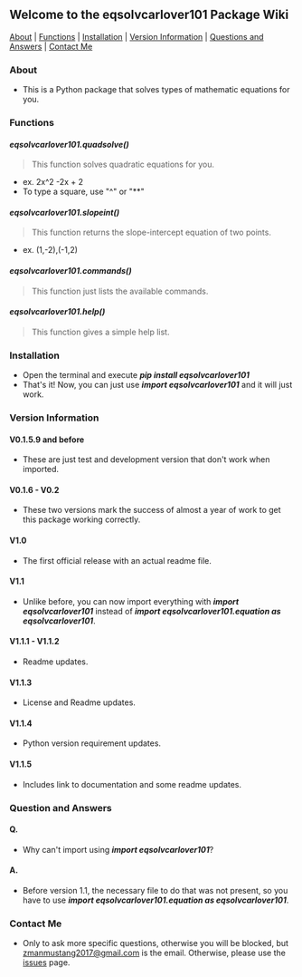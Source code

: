 ## Welcome to the eqsolvcarlover101 Package Wiki

[About](./#about) | [Functions](./#functions) | [Installation](./#installation) | [Version Information](./#version-information) | [Questions and Answers](./#question-and-answers) | [Contact Me](./#contact-me)

### About

  - This is a Python package that solves types of mathematic equations for you.

### Functions

#### _**eqsolvcarlover101.quadsolve()**_
  > This function solves quadratic equations for you.
  - ex. 2x^2 -2x + 2
  - To type a square, use "^" or "**"

#### _**eqsolvcarlover101.slopeint()**_
  > This function returns the slope-intercept equation of two points.
  - ex. (1,-2),(-1,2)

#### _**eqsolvcarlover101.commands()**_
  > This function just lists the available commands.

#### _**eqsolvcarlover101.help()**_
  > This function gives a simple help list.

### Installation

- Open the terminal and execute _**pip install eqsolvcarlover101**_
- That's it! Now, you can just use _**import eqsolvcarlover101**_ and it will just work.

### Version Information

#### V0.1.5.9 and before
- These are just test and development version that don't work when imported.

#### V0.1.6 - V0.2
- These two versions mark the success of almost a year of work to get this package working correctly.

#### V1.0
- The first official release with an actual readme file.

#### V1.1
- Unlike before, you can now import everything with _**import eqsolvcarlover101**_ instead of _**import eqsolvcarlover101.equation as eqsolvcarlover101**_.

#### V1.1.1 - V1.1.2
- Readme updates.

#### V1.1.3
- License and Readme updates.

#### V1.1.4
- Python version requirement updates.

#### V1.1.5
- Includes link to documentation and some readme updates.

### Question and Answers

#### Q. 
 - Why can't import using _**import eqsolvcarlover101**_?

#### A.
 - Before version 1.1, the necessary file to do that was not present, so you have to use _**import eqsolvcarlover101.equation as eqsolvcarlover101**_.

### Contact Me
 - Only to ask more specific questions, otherwise you will be blocked, but zmanmustang2017@gmail.com is the email. Otherwise, please use the [issues](https://github.com/Carlover101/equation-solver/issues) page.
